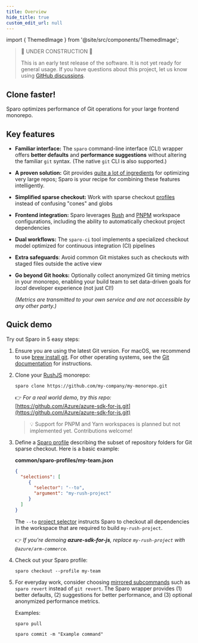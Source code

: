 ```yaml
---
title: Overview
hide_title: true
custom_edit_url: null
---
```


import { ThemedImage } from '@site/src/components/ThemedImage';

<div style={{ display: 'flex', justifyContent: 'center', alignItems: 'center' }}>
  <ThemedImage
    srcLight="images/site/sparo-logo.svg"
    srcDark="images/site/sparo-logo-dark.svg"
    alt="Sparo"
    title="Sparo"
    style={{ width: '380px', paddingTop: '30px' }}
    />
</div>

> 🚧 UNDER CONSTRUCTION 🚧
>
> This is an early test release of the software.
> It is not yet ready for general usage.
> If you have questions about this project, let us know
> using [GitHub discussions](https://github.com/tiktok/sparo/discussions).

## Clone faster!

Sparo optimizes performance of Git operations for your large frontend monorepo.

<!-- Text below this line should stay in sync with the project and repo README.md -->
<!-- ---------------------------------------------------------------------------- -->

## Key features

- **Familiar interface:** The `sparo` command-line interface (CLI) wrapper offers **better defaults** and **performance suggestions** without altering the familiar `git` syntax. (The native `git` CLI is also supported.)
- **A proven solution:** Git provides [quite a lot of ingredients](./pages/reference/git_optimization.md) for optimizing very large repos; Sparo is your recipe for combining these features intelligently.
- **Simplified sparse checkout:** Work with sparse checkout [profiles](./pages/guide/sparo_profiles.md) instead of confusing "cones" and globs
- **Frontend integration:** Sparo leverages [Rush](https://rushjs.io/) and [PNPM](https://pnpm.io/) workspace configurations, including the ability to automatically checkout project dependencies
- **Dual workflows:** The `sparo-ci` tool implements a specialized checkout model optimized for continuous integration (CI) pipelines
- **Extra safeguards**: Avoid common Git mistakes such as checkouts with staged files outside the active view
- **Go beyond Git hooks:** Optionally collect anonymized Git timing metrics in your monorepo, enabling your build team to set data-driven goals for _local_ developer experience (not just CI!)

  _(Metrics are transmitted to your own service and are not accessible by any other party.)_

<!-- ---------------------------------------------------------------------------- -->
<!-- Text above this line should stay in sync with the project and repo README.md -->

## Quick demo

Try out Sparo in 5 easy steps:

1. Ensure you are using the latest Git version. For macOS, we recommend to use [brew install git](https://git-scm.com/download/mac).  For other operating systems, see the [Git documentation](https://git-scm.com/book/en/v2/Getting-Started-Installing-Git) for instructions.

2. Clone your [RushJS](https://rushjs.io/) monorepo:

   ```shell
   sparo clone https://github.com/my-company/my-monorepo.git
   ```

   👉 _For a real world demo, try this repo:_
   [https://github.com/Azure/azure-sdk-for-js.git](https://github.com/Azure/azure-sdk-for-js.git)

   > 💡 Support for PNPM and Yarn workspaces is planned but not implemented yet. Contributions welcome!

3. Define a [Sparo profile](./pages/configs/profile_json.md) describing the subset of repository folders for Git sparse checkout.  Here is a basic example:

   **common/sparo-profiles/my-team.json**
   ```json
   {
     "selections": [
        {
          "selector": "--to",
          "argument": "my-rush-project"
        }
     ]
   }
   ```
   The `--to` [project selector](https://rushjs.io/pages/developer/selecting_subsets/#--to) instructs Sparo to checkout all dependencies in the workspace that are required to build `my-rush-project`.

   👉 _If you're demoing **azure-sdk-for-js**, replace `my-rush-project` with `@azure/arm-commerce`._

4. Check out your Sparo profile:

   ```shell
   sparo checkout --profile my-team
   ```

5. For everyday work, consider choosing [mirrored subcommands](./pages/commands/overview.md) such as `sparo revert` instead of `git revert`. The Sparo wrapper provides (1) better defaults, (2) suggestions for better performance, and (3) optional anonymized performance metrics.

   Examples:

   ```shell
   sparo pull

   sparo commit -m "Example command"
   ```

